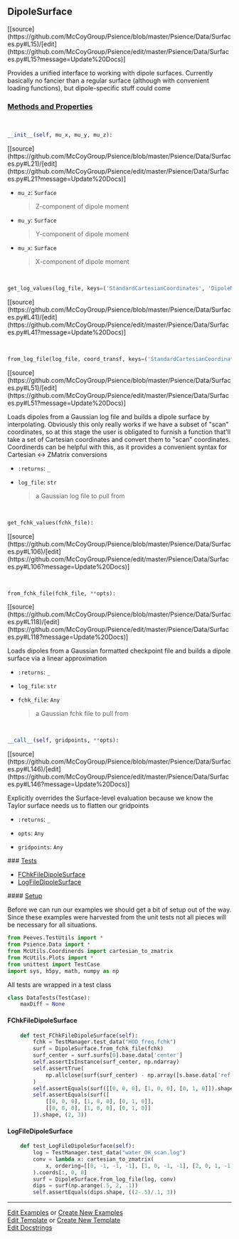 ## <a id="Psience.Data.Surfaces.DipoleSurface">DipoleSurface</a> 
<div class="docs-source-link" markdown="1">
[[source](https://github.com/McCoyGroup/Psience/blob/master/Psience/Data/Surfaces.py#L15)/[edit](https://github.com/McCoyGroup/Psience/edit/master/Psience/Data/Surfaces.py#L15?message=Update%20Docs)]
</div>

Provides a unified interface to working with dipole surfaces.
Currently basically no fancier than a regular surface (although with convenient loading functions), but dipole-specific
stuff could come



<div class="collapsible-section">
 <div class="collapsible-section collapsible-section-header" markdown="1">
 
### <a class="collapse-link" data-toggle="collapse" href="#methods">Methods and Properties</a> <a class="float-right" data-toggle="collapse" href="#methods"><i class="fa fa-chevron-down"></i></a>

 </div>
 <div class="collapsible-section collapsible-section-body collapse" id="methods" markdown="1">

<a id="Psience.Data.Surfaces.DipoleSurface.__init__" class="docs-object-method">&nbsp;</a> 
```python
__init__(self, mu_x, mu_y, mu_z): 
```
<div class="docs-source-link" markdown="1">
[[source](https://github.com/McCoyGroup/Psience/blob/master/Psience/Data/Surfaces.py#L21)/[edit](https://github.com/McCoyGroup/Psience/edit/master/Psience/Data/Surfaces.py#L21?message=Update%20Docs)]
</div>


- `mu_z`: `Surface`
    >Z-component of dipole moment
- `mu_y`: `Surface`
    >Y-component of dipole moment
- `mu_x`: `Surface`
    >X-component of dipole moment

<a id="Psience.Data.Surfaces.DipoleSurface.get_log_values" class="docs-object-method">&nbsp;</a> 
```python
get_log_values(log_file, keys=('StandardCartesianCoordinates', 'DipoleMoments')): 
```
<div class="docs-source-link" markdown="1">
[[source](https://github.com/McCoyGroup/Psience/blob/master/Psience/Data/Surfaces.py#L41)/[edit](https://github.com/McCoyGroup/Psience/edit/master/Psience/Data/Surfaces.py#L41?message=Update%20Docs)]
</div>

<a id="Psience.Data.Surfaces.DipoleSurface.from_log_file" class="docs-object-method">&nbsp;</a> 
```python
from_log_file(log_file, coord_transf, keys=('StandardCartesianCoordinates', 'DipoleMoments'), tol=0.001, **opts): 
```
<div class="docs-source-link" markdown="1">
[[source](https://github.com/McCoyGroup/Psience/blob/master/Psience/Data/Surfaces.py#L51)/[edit](https://github.com/McCoyGroup/Psience/edit/master/Psience/Data/Surfaces.py#L51?message=Update%20Docs)]
</div>

Loads dipoles from a Gaussian log file and builds a dipole surface by interpolating.
Obviously this only really works if we have a subset of "scan" coordinates, so at this stage the user is obligated
to furnish a function that'll take a set of Cartesian coordinates and convert them to "scan" coordinates.
Coordinerds can be helpful with this, as it provides a convenient syntax for Cartesian <-> ZMatrix conversions
- `:returns`: `_`
    >
- `log_file`: `str`
    >a Gaussian log file to pull from

<a id="Psience.Data.Surfaces.DipoleSurface.get_fchk_values" class="docs-object-method">&nbsp;</a> 
```python
get_fchk_values(fchk_file): 
```
<div class="docs-source-link" markdown="1">
[[source](https://github.com/McCoyGroup/Psience/blob/master/Psience/Data/Surfaces.py#L106)/[edit](https://github.com/McCoyGroup/Psience/edit/master/Psience/Data/Surfaces.py#L106?message=Update%20Docs)]
</div>

<a id="Psience.Data.Surfaces.DipoleSurface.from_fchk_file" class="docs-object-method">&nbsp;</a> 
```python
from_fchk_file(fchk_file, **opts): 
```
<div class="docs-source-link" markdown="1">
[[source](https://github.com/McCoyGroup/Psience/blob/master/Psience/Data/Surfaces.py#L118)/[edit](https://github.com/McCoyGroup/Psience/edit/master/Psience/Data/Surfaces.py#L118?message=Update%20Docs)]
</div>

Loads dipoles from a Gaussian formatted checkpoint file and builds a dipole surface via a linear approximation
- `:returns`: `_`
    >
- `log_file`: `str`
    >
- `fchk_file`: `Any`
    >a Gaussian fchk file to pull from

<a id="Psience.Data.Surfaces.DipoleSurface.__call__" class="docs-object-method">&nbsp;</a> 
```python
__call__(self, gridpoints, **opts): 
```
<div class="docs-source-link" markdown="1">
[[source](https://github.com/McCoyGroup/Psience/blob/master/Psience/Data/Surfaces.py#L146)/[edit](https://github.com/McCoyGroup/Psience/edit/master/Psience/Data/Surfaces.py#L146?message=Update%20Docs)]
</div>

Explicitly overrides the Surface-level evaluation because we know the Taylor surface needs us to flatten our gridpoints
- `:returns`: `_`
    >
- `opts`: `Any`
    >
- `gridpoints`: `Any`
    >

 </div>
</div>



<div class="collapsible-section">
 <div class="collapsible-section collapsible-section-header" markdown="1">
### <a class="collapse-link" data-toggle="collapse" href="#tests">Tests</a> <a class="float-right" data-toggle="collapse" href="#tests"><i class="fa fa-chevron-down"></i></a>
 </div>
<div class="collapsible-section collapsible-section-body collapse show" id="tests" markdown="1">

- [FChkFileDipoleSurface](#FChkFileDipoleSurface)
- [LogFileDipoleSurface](#LogFileDipoleSurface)

<div class="collapsible-section">
 <div class="collapsible-section collapsible-section-header" markdown="1">
#### <a class="collapse-link" data-toggle="collapse" href="#test-setup">Setup</a> <a class="float-right" data-toggle="collapse" href="#test-setup"><i class="fa fa-chevron-down"></i></a>
 </div>
 <div class="collapsible-section collapsible-section-body collapse" id="test-setup" markdown="1">

Before we can run our examples we should get a bit of setup out of the way.
Since these examples were harvested from the unit tests not all pieces
will be necessary for all situations.
```python
from Peeves.TestUtils import *
from Psience.Data import *
from McUtils.Coordinerds import cartesian_to_zmatrix
from McUtils.Plots import *
from unittest import TestCase
import sys, h5py, math, numpy as np
```

All tests are wrapped in a test class
```python
class DataTests(TestCase):
    maxDiff = None
```

 </div>
</div>

#### <a name="FChkFileDipoleSurface">FChkFileDipoleSurface</a>
```python
    def test_FChkFileDipoleSurface(self):
        fchk = TestManager.test_data("HOD_freq.fchk")
        surf = DipoleSurface.from_fchk_file(fchk)
        surf_center = surf.surfs[0].base.data['center']
        self.assertIsInstance(surf_center, np.ndarray)
        self.assertTrue(
            np.allclose(surf(surf_center) - np.array([s.base.data['ref'] for s in surf.surfs]), 0.)
        )
        self.assertEquals(surf([[0, 0, 0], [1, 0, 0], [0, 1, 0]]).shape, (1, 3))
        self.assertEquals(surf([
            [[0, 0, 0], [1, 0, 0], [0, 1, 0]],
            [[0, 0, 0], [1, 0, 0], [0, 1, 0]]
        ]).shape, (2, 3))
```
#### <a name="LogFileDipoleSurface">LogFileDipoleSurface</a>
```python
    def test_LogFileDipoleSurface(self):
        log = TestManager.test_data("water_OH_scan.log")
        conv = lambda x: cartesian_to_zmatrix(
            x, ordering=[[0, -1, -1, -1], [1, 0, -1, -1], [2, 0, 1, -1]]
        ).coords[:, 0, 0]
        surf = DipoleSurface.from_log_file(log, conv)
        dips = surf(np.arange(.5, 2, .1))
        self.assertEquals(dips.shape, ((2-.5)/.1, 3))
```

 </div>
</div>

___

[Edit Examples](https://github.com/McCoyGroup/Psience/edit/gh-pages/ci/examples/Psience/Data/Surfaces/DipoleSurface.md) or 
[Create New Examples](https://github.com/McCoyGroup/Psience/new/gh-pages/?filename=ci/examples/Psience/Data/Surfaces/DipoleSurface.md) <br/>
[Edit Template](https://github.com/McCoyGroup/Psience/edit/gh-pages/ci/docs/Psience/Data/Surfaces/DipoleSurface.md) or 
[Create New Template](https://github.com/McCoyGroup/Psience/new/gh-pages/?filename=ci/docs/templates/Psience/Data/Surfaces/DipoleSurface.md) <br/>
[Edit Docstrings](https://github.com/McCoyGroup/Psience/edit/master/Psience/Data/Surfaces.py#L15?message=Update%20Docs)